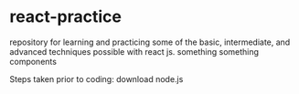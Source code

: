 # react-practice
repository for learning and practicing some of the basic, intermediate, and advanced techniques possible with react js. something something components


Steps taken prior to coding:
download node.js
